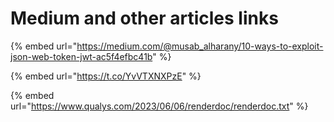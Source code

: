 # Medium and other articles links

{% embed url="https://medium.com/@musab_alharany/10-ways-to-exploit-json-web-token-jwt-ac5f4efbc41b" %}

{% embed url="https://t.co/YvVTXNXPzE" %}

{% embed url="https://www.qualys.com/2023/06/06/renderdoc/renderdoc.txt" %}
